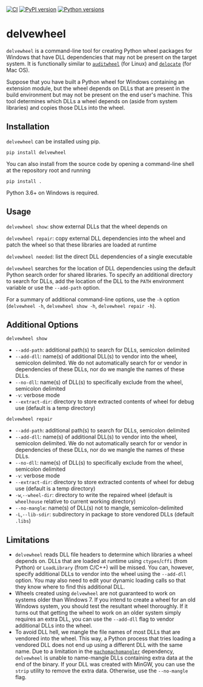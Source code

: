 [![CI](https://github.com/adang1345/delvewheel/workflows/CI/badge.svg)](https://github.com/adang1345/delvewheel/actions?query=workflow%3ACI)  [![PyPI version](https://img.shields.io/pypi/v/delvewheel?logo=pypi)](https://pypi.org/project/delvewheel) [![Python versions](https://img.shields.io/pypi/pyversions/delvewheel?logo=python)](https://pypi.org/project/delvewheel)
# delvewheel

`delvewheel` is a command-line tool for creating Python wheel packages for Windows that have DLL dependencies that may not be present on the target system. It is functionally similar to [`auditwheel`](https://github.com/pypa/auditwheel) (for Linux) and [`delocate`](https://github.com/matthew-brett/delocate) (for Mac OS).

Suppose that you have built a Python wheel for Windows containing an extension module, but the wheel depends on DLLs that are present in the build environment but may not be present on the end user's machine. This tool determines which DLLs a wheel depends on (aside from system libraries) and copies those DLLs into the wheel.

## Installation

`delvewheel` can be installed using pip.
```Shell
pip install delvewheel
```
You can also install from the source code by opening a command-line shell at the repository root and running
```Shell
pip install .
```
Python 3.6+ on Windows is required.

## Usage

`delvewheel show`: show external DLLs that the wheel depends on

`delvewheel repair`: copy external DLL dependencies into the wheel and patch the wheel so that these libraries are loaded at runtime

`delvewheel needed`: list the direct DLL dependencies of a single executable

`delvewheel` searches for the location of DLL dependencies using the default Python search order for shared libraries. To specify an additional directory to search for DLLs, add the location of the DLL to the `PATH` environment variable or use the `--add-path` option.

For a summary of additional command-line options, use the `-h` option (`delvewheel -h`, `delvewheel show -h`, `delvewheel repair -h`).

## Additional Options
`delvewheel show`
- `--add-path`: additional path(s) to search for DLLs, semicolon delimited
- `--add-dll`: name(s) of additional DLL(s) to vendor into the wheel, semicolon delimited. We do not automatically search for or vendor in dependencies of these DLLs, nor do we mangle the names of these DLLs.
- `--no-dll`: name(s) of DLL(s) to specifically exclude from the wheel, semicolon delimited
- `-v`: verbose mode
- `--extract-dir`: directory to store extracted contents of wheel for debug use (default is a temp directory)

`delvewheel repair`<br />
- `--add-path`: additional path(s) to search for DLLs, semicolon delimited
- `--add-dll`: name(s) of additional DLL(s) to vendor into the wheel, semicolon delimited. We do not automatically search for or vendor in dependencies of these DLLs, nor do we mangle the names of these DLLs.
- `--no-dll`: name(s) of DLL(s) to specifically exclude from the wheel, semicolon delimited
- `-v`: verbose mode
- `--extract-dir`: directory to store extracted contents of wheel for debug use (default is a temp directory)
- `-w`,`--wheel-dir`: directory to write the repaired wheel (default is `wheelhouse` relative to current working directory)
- `--no-mangle`: name(s) of DLL(s) not to mangle, semicolon-delimited
- `-L`,`--lib-sdir`: subdirectory in package to store vendored DLLs (default `.libs`)

## Limitations

- `delvewheel` reads DLL file headers to determine which libraries a wheel depends on. DLLs that are loaded at runtime using `ctypes`/`cffi` (from Python) or `LoadLibrary` (from C/C++) will be missed. You can, however, specify additional DLLs to vendor into the wheel using the `--add-dll` option. You may also need to edit your dynamic loading calls so that they know where to find this additional DLL.
- Wheels created using `delvewheel` are not guaranteed to work on systems older than Windows 7. If you intend to create a wheel for an old Windows system, you should test the resultant wheel thoroughly. If it turns out that getting the wheel to work on an older system simply requires an extra DLL, you can use the `--add-dll` flag to vendor additional DLLs into the wheel.
- To avoid DLL hell, we mangle the file names of most DLLs that are vendored into the wheel. This way, a Python process that tries loading a vendored DLL does not end up using a different DLL with the same name. Due to a limitation in the [`machomachomangler`](https://github.com/njsmith/machomachomangler) dependency, `delvewheel` is unable to name-mangle DLLs containing extra data at the end of the binary. If your DLL was created with MinGW, you can use the `strip` utility to remove the extra data. Otherwise, use the `--no-mangle` flag.

